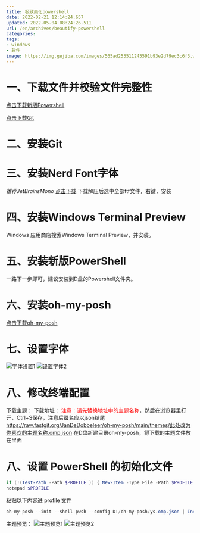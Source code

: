 ```yaml
---
title: 极致美化powershell
date: 2022-02-21 12:14:24.657
updated: 2022-05-04 08:24:26.511
url: /en/archives/beautify-powershell
categories: 
tags: 
- windows
- 软件
image: https://img.gejiba.com/images/565ad253511245591b93e2d79ec3c6f3.webp
---
```


# 一、下载文件并校验文件完整性
[点击下载新版Powershell](https://hub.fastgit.xyz/PowerShell/PowerShell/releases/latest)

[点击下载Git](https://hub.fastgit.xyz/git-for-windows/git/releases/latest)
# 二、安装Git
# 三、安装Nerd Font字体
*推荐JetBrainsMono*
[点击下载](https://hub.fastgit.xyz/ryanoasis/nerd-fonts/releases/latest)
下载解压后选中全部ttf文件，右键，安装
# 四、安装Windows Terminal Preview
Windows 应用商店搜索Windows Terminal Preview，并安装。
# 五、安装新版PowerShell
一路下一步即可，建议安装到D盘的Powershell文件夹。
# 六、安装oh-my-posh
[点击下载oh-my-posh](https://hub.fastgit.xyz/JanDeDobbeleer/oh-my-posh/releases/download/v7.16.2/install-amd64.exe)
# 七、设置字体
![字体设置1](https://img.gejiba.com/images/1a03655068e1df483525e55ea3bb8e2e.webp)
![设置字体2](https://img.gejiba.com/images/55ba23a7faf29579ce8cd60f95ebf61a.webp)
# 八、修改终端配置
下载主题：
下载地址：
<span style="color:red">注意：请先替换地址中的主题名称</span>，然后在浏览器里打开，Ctrl+S保存，注意后缀名应以json结尾
https://raw.fastgit.org/JanDeDobbeleer/oh-my-posh/main/themes/此处改为你喜欢的主题名称.omp.json
在D盘新建目录oh-my-posh，将下载的主题文件放在里面
# 八、设置 PowerShell 的初始化文件
```powershell
if (!(Test-Path -Path $PROFILE )) { New-Item -Type File -Path $PROFILE -Force }
notepad $PROFILE
```
粘贴以下内容进 profile 文件
```powershell
oh-my-posh --init --shell pwsh --config D:/oh-my-posh/ys.omp.json | Invoke-Expression
```

主题预览：
![主题预览1](https://img.gejiba.com/images/b64b31060fdd99e11c08962d785fd887.webp)
![主题预览2](https://img.gejiba.com/images/0fccd6fb610e9fe59572c17be2fdc8ec.webp)
